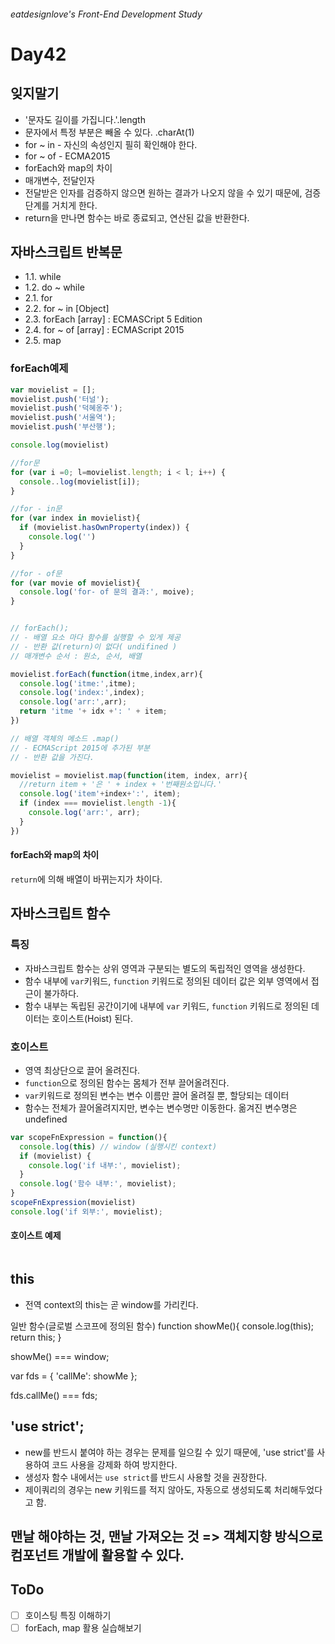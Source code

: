 ###### eatdesignlove's Front-End Development Study

# Day42

## 잊지말기
- '문자도 길이를 가집니다.'.length
- 문자에서 특정 부분은 빼올 수 있다. .charAt(1)
- for ~ in - 자신의 속성인지 필히 확인해야 한다. 
- for ~ of - ECMA2015
- forEach와 map의 차이
- 매개변수, 전달인자
- 전달받은 인자를 검증하지 않으면 원하는 결과가 나오지 않을 수 있기 때문에, 검증단계를 거치게 한다.
- return을 만나면 함수는 바로 종료되고, 연산된 값을 반환한다.



## 자바스크립트 반복문
- 1.1. while
- 1.2. do ~ while
- 2.1. for
- 2.2. for ~ in [Object] 
- 2.3. forEach [array] : ECMASCript 5 Edition
- 2.4. for ~ of [array] : ECMAScript 2015
- 2.5. map 

### forEach예제
```js
var movielist = [];
movielist.push('터널');
movielist.push('덕혜옹주');
movielist.push('서울역');
movielist.push('부산행');

console.log(movielist)

//for문
for (var i =0; l=movielist.length; i < l; i++) {
  console..log(movielist[i]);
}

//for - in문
for (var index in movielist){
  if (movielist.hasOwnProperty(index)) {
    console.log('')
  }
}

//for - of문
for (var movie of movielist){
  console.log('for- of 문의 결과:', moive);
}


// forEach();
// - 배열 요소 마다 함수를 실행할 수 있게 제공
// - 반환 값(return)이 없다( undifined )
// 매개변수 순서 : 원소, 순서, 배열

movielist.forEach(function(itme,index,arr){
  console.log('itme:',itme);
  console.log('index:',index);
  console.log('arr:',arr);
  return 'itme '+ idx +': ' + item;
})

// 배열 객체의 메소드 .map() 
// - ECMAScript 2015에 추가된 부분
// - 반환 값을 가진다.

movielist = movielist.map(function(item, index, arr){
  //return item + '은 ' + index + '번째원소입니다.'
  console.log('item'+index+':', item);
  if (index === movielist.length -1){
    console.log('arr:', arr);
  }
})

```

#### forEach와 map의 차이
`return`에 의해 배열이 바뀌는지가 차이다.

## 자바스크립트 함수

### 특징
- 자바스크립트 함수는 상위 영역과 구분되는 별도의 독립적인 영역을 생성한다.
- 함수 내부에 `var`키워드, `function` 키워드로 정의된 데이터 값은 외부 영역에서 접근이 불가하다.
- 함수 내부는 독립된 공간이기에 내부에 `var` 키워드, `function` 키워드로 정의된 데이터는 호이스트(Hoist) 된다.


### 호이스트
- 영역 최상단으로 끌어 올려진다.
- `function`으로 정의된 함수는 몸체가 전부 끌어올려진다.
- `var`키워드로 정의된 변수는 변수 이름만 끌어 올려질 뿐, 할당되는 데이터
- 함수는 전체가 끌어올려지지만, 변수는 변수명만 이동한다. 옮겨진 변수명은  undefined

```js
var scopeFnExpression = function(){
  console.log(this) // window (실행시킨 context)
  if (movielist) {
    console.log('if 내부:', movielist);
  }
  console.log('함수 내부:', movielist);
}
scopeFnExpression(movielist)
console.log('if 외부:', movielist);
```

#### 호이스트 예제
```js
```

## this
- 전역 context의 this는 곧 window를 가리킨다.

일반 함수(글로벌 스코프에 정의된 함수)
function showMe(){
  console.log(this);
  return this;
}

showMe() === window;

var fds = {
  'callMe': showMe
};

fds.callMe() === fds;

## 'use strict';

- new를 반드시 붙여야 하는 경우는 문제를 일으킬 수 있기 때문에, 'use strict'를 사용하여 코드 사용을 강제화 하여 방지한다.
- 생성자 함수 내에서는 `use strict`를 반드시 사용할 것을 권장한다. 
- 제이쿼리의 경우는 new 키워드를 적지 않아도, 자동으로 생성되도록 처리해두었다고 함.

## 맨날 해야하는 것, 맨날 가져오는 것 => 객체지향 방식으로 컴포넌트 개발에 활용할 수 있다.

## ToDo
- [ ] 호이스팅 특징 이해하기
- [ ] forEach, map 활용 실습해보기
